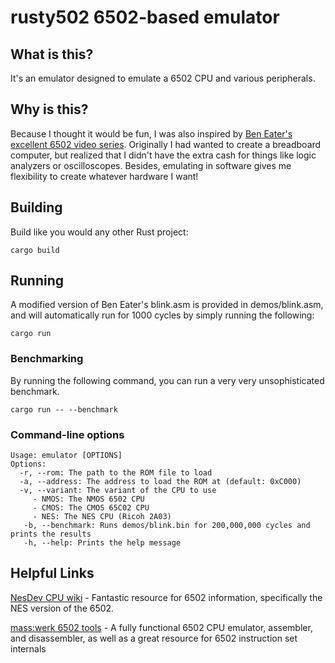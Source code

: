 
# rusty502 6502-based emulator
## What is this?
It's an emulator designed to emulate a 6502 CPU and various peripherals.
## Why is this?
Because I thought it would be fun, I was also inspired by [Ben Eater's excellent 6502 video series](https://eater.net/6502). Originally I had wanted to create a breadboard computer, but realized that I didn't have the extra cash for things like logic analyzers or oscilloscopes. Besides, emulating in software gives me flexibility to create whatever hardware I want!
## Building
Build like you would any other Rust project:

    cargo build

## Running
A modified version of Ben Eater's blink.asm is provided in demos/blink.asm, and will automatically run for 1000 cycles by simply running the following:

    cargo run
### Benchmarking
By running the following command, you can run a very very unsophisticated benchmark.

    cargo run -- --benchmark
### Command-line options

    Usage: emulator [OPTIONS]
    Options:
      -r, --rom: The path to the ROM file to load
      -a, --address: The address to load the ROM at (default: 0xC000)
      -v, --variant: The variant of the CPU to use
         - NMOS: The NMOS 6502 CPU
         - CMOS: The CMOS 65C02 CPU
         - NES: The NES CPU (Ricoh 2A03)
       -b, --benchmark: Runs demos/blink.bin for 200,000,000 cycles and prints the results
       -h, --help: Prints the help message

## Helpful Links
[NesDev CPU wiki](https://www.nesdev.org/wiki/CPU) - Fantastic resource for 6502 information, specifically the NES version of the 6502.

[mass:werk 6502 tools](https://www.masswerk.at/6502/) - A fully functional 6502 CPU emulator, assembler, and disassembler, as well as a great resource for 6502 instruction set internals
